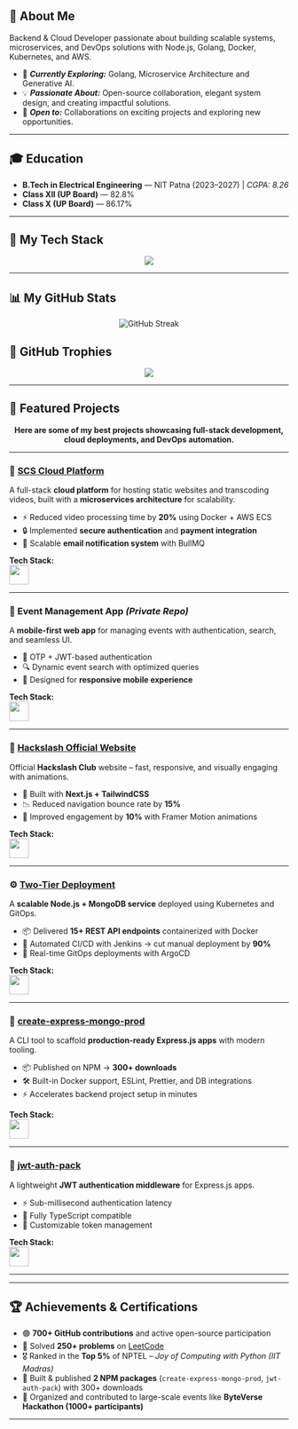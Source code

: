 ## 👋 About Me
Backend & Cloud Developer passionate about building scalable systems, microservices, and DevOps solutions with Node.js, Golang, Docker, Kubernetes, and AWS.

- 🔭 ***Currently Exploring:*** Golang, Microservice Architecture and Generative AI.
- 💡 ***Passionate About:*** Open-source collaboration, elegant system design, and creating impactful solutions.
- 🤝 ***Open to:*** Collaborations on exciting projects and exploring new opportunities.

---
## 🎓 Education  

- **B.Tech in Electrical Engineering** — NIT Patna (2023–2027) | *CGPA: 8.26*  
- **Class XII (UP Board)** — 82.8%  
- **Class X (UP Board)** — 86.17%
---

## 🚀 My Tech Stack  

<p align="center">
  <a href="https://skillicons.dev">
    <img src="https://skillicons.dev/icons?i=js,ts,react,nextjs,tailwind,redux,nodejs,express,mongodb,postgresql,redis,kafka,graphql,prisma,docker,kubernetes,aws,bash,go,java,c,cpp,figma,firebase,jenkins,nginx,github,gitlab,linux,supabase&perline=15" />
  </a>
</p>

---

## 📊 My GitHub Stats 

<p align="center">
  <img src="https://streak-stats.demolab.com/?user=suryanshvermaa&theme=tokyonight&hide_border=true" alt="GitHub Streak"/>
</p>

## 🏅 GitHub Trophies  

<p align="center">
  <img src="https://github-profile-trophy.vercel.app/?username=suryanshvermaa&theme=tokyonight&margin-w=15&margin-h=15&no-frame=true" />
</p>

---

## 📌 Featured Projects  

<p align="center">  
  <b>Here are some of my best projects showcasing full-stack development, cloud deployments, and DevOps automation.</b>  
</p>  

---

### 🚀 [SCS Cloud Platform](https://github.com/suryanshvermaa/scsCloud.git)  
A full-stack **cloud platform** for hosting static websites and transcoding videos, built with a **microservices architecture** for scalability.  

- ⚡ Reduced video processing time by **20%** using Docker + AWS ECS  
- 🔒 Implemented **secure authentication** and **payment integration**  
- 📩 Scalable **email notification system** with BullMQ  

**Tech Stack:**  
<img src="https://skillicons.dev/icons?i=react,tailwind,nodejs,express,mongodb,docker,aws&perline=7" style="height: 35px;" />  

---

### 📱 Event Management App *(Private Repo)*  
A **mobile-first web app** for managing events with authentication, search, and seamless UI.  

- 🔐 OTP + JWT-based authentication  
- 🔍 Dynamic event search with optimized queries  
- 📱 Designed for **responsive mobile experience**  

**Tech Stack:**  
<img src="https://skillicons.dev/icons?i=react,nodejs,express,mongodb&perline=4" style="height: 35px;" />  

---

### 🧠 [Hackslash Official Website](https://hackslashnitp.vercel.app)  
Official **Hackslash Club** website – fast, responsive, and visually engaging with animations.  

- 🎨 Built with **Next.js + TailwindCSS**  
- 📉 Reduced navigation bounce rate by **15%**  
- 🚀 Improved engagement by **10%** with Framer Motion animations  

**Tech Stack:**  
<img src="https://skillicons.dev/icons?i=nextjs,tailwind&perline=2"  style="height: 35px;" />  

---

### ⚙️ [Two-Tier Deployment](https://github.com/suryanshvermaa/Two-Tier-Nodejs-MongoDb-App-deployment.git)  
A **scalable Node.js + MongoDB service** deployed using Kubernetes and GitOps.  

- 📦 Delivered **15+ REST API endpoints** containerized with Docker  
- 🔄 Automated CI/CD with Jenkins → cut manual deployment by **90%**  
- 🚀 Real-time GitOps deployments with ArgoCD  

**Tech Stack:**  
<img src="https://skillicons.dev/icons?i=docker,kubernetes,jenkins,github&perline=4" style="height: 35px;" />  

---

### 🔧 [create-express-mongo-prod](https://github.com/suryanshvermaa/create-express-mongo-prod)
A CLI tool to scaffold **production-ready Express.js apps** with modern tooling.  

- 📦 Published on NPM → **300+ downloads**  
- 🛠️ Built-in Docker support, ESLint, Prettier, and DB integrations  
- ⚡ Accelerates backend project setup in minutes  

**Tech Stack:**  
<img src="https://skillicons.dev/icons?i=nodejs,ts,express,aws,docker,redis,kafka,graphql&perline=8" style="height: 35px;" />  

---

### 🔑 [jwt-auth-pack](https://www.npmjs.com/package/jwt-auth-pack)  
A lightweight **JWT authentication middleware** for Express.js apps.  

- ⚡ Sub-millisecond authentication latency  
- 🔑 Fully TypeScript compatible  
- 🔧 Customizable token management  

**Tech Stack:**  
<img src="https://skillicons.dev/icons?i=nodejs,ts,express&perline=3" style="height: 35px;" />  

---

---
## 🏆 Achievements & Certifications  

- 🟢 **700+ GitHub contributions** and active open-source participation  
- 🔢 Solved **250+ problems** on [LeetCode](https://leetcode.com/u/suryanshverma_1/)  
- 🎖️ Ranked in the **Top 5%** of NPTEL – *Joy of Computing with Python (IIT Madras)*  
- 📜 Built & published **2 NPM packages** (`create-express-mongo-prod`, `jwt-auth-pack`) with 300+ downloads  
- 🚀 Organized and contributed to large-scale events like **ByteVerse Hackathon (1000+ participants)**  

---
